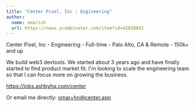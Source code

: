 ```yaml
---
title: "Center Pixel, Inc : Engineering"
author:
  name: omarish
  url: https://news.ycombinator.com/item?id=42020841
---
```

Center Pixel, Inc - Engineering - Full-time - Palo Alto, CA &amp; Remote - 150k+ and up

We build web3 devtools. We started about 3 years ago and have finally started to find product market fit. I&#x27;m looking to scale the engineering team so that I can focus more on growing the business.

<a href="https:&#x2F;&#x2F;jobs.ashbyhq.com&#x2F;center">https:&#x2F;&#x2F;jobs.ashbyhq.com&#x2F;center</a>

Or email me directly: omar+hn@center.app
<JobApplication />
